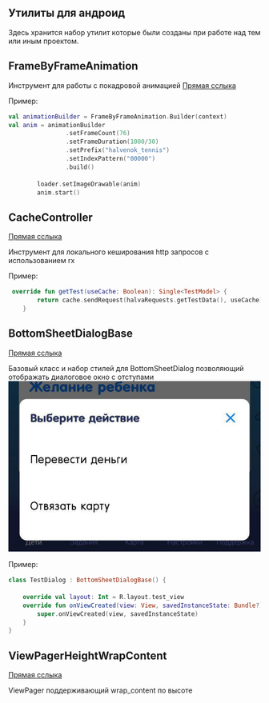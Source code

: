 ## Утилиты для андроид

Здесь хранится набор утилит которые были созданы при работе над тем или иным проектом.

## FrameByFrameAnimation

Инструмент для работы с покадровой анимацией
[Прямая сслыка](https://github.com/BackDuck/AndroidUtils/tree/master/app/src/main/java/helper/utils/framebyframeanimation)

Пример:
```kotlin
val animationBuilder = FrameByFrameAnimation.Builder(context)
val anim = animationBuilder
                .setFrameCount(76)
                .setFrameDuration(1000/30)
                .setPrefix("halvenok_tennis")
                .setIndexPattern("00000")
                .build()

        loader.setImageDrawable(anim)
        anim.start()
```

## CacheController
[Прямая сслыка](https://github.com/BackDuck/AndroidUtils/tree/master/app/src/main/java/helper/utils/rxlocalcacheforrequests)

Инструмент для локального кеширования http запросов с использованием rx

Пример:
```kotlin
 override fun getTest(useCache: Boolean): Single<TestModel> {
        return cache.sendRequest(halvaRequests.getTestData(), useCache)
    }
```

## BottomSheetDialogBase
[Прямая сслыка](https://github.com/BackDuck/AndroidUtils/tree/master/app/src/main/java/helper/utils/bottomsheetdialogwithpaddings)

Базовый класс и набор стилей для BottomSheetDialog позволяющий отображать диалоговое окно с отступами
![Пример](https://raw.githubusercontent.com/BackDuck/AndroidUtils/master/repfiles/photo_2019-12-05_15-45-40.jpg)

Пример:
```kotlin
class TestDialog : BottomSheetDialogBase() {

    override val layout: Int = R.layout.test_view
    override fun onViewCreated(view: View, savedInstanceState: Bundle?) {
        super.onViewCreated(view, savedInstanceState)
    }
}
```

## ViewPagerHeightWrapContent
[Прямая сслыка](https://github.com/BackDuck/AndroidUtils/tree/master/app/src/main/java/helper/utils/viewpagerwithwrapcontentinheight)

ViewPager поддерживающий wrap_content по высоте


